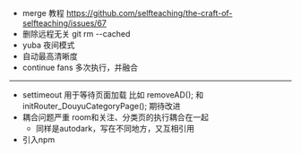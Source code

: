 - merge 教程 https://github.com/selfteaching/the-craft-of-selfteaching/issues/67
- 删除远程无关 git rm --cached 
- yuba 夜间模式
- 自动最高清晰度
- continue fans 多次执行，并融合
---
- settimeout 用于等待页面加载 比如  removeAD(); 和initRouter_DouyuCategoryPage(); 期待改进
- 耦合问题严重 room和关注、分类页的执行耦合在一起
  - 同样是autodark，写在不同地方，又互相引用
- 引入npm